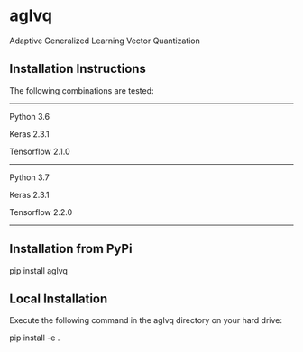 # aglvq

Adaptive Generalized Learning Vector Quantization

## Installation Instructions

The following combinations are tested:

--------------------------

Python 3.6

Keras 2.3.1

Tensorflow 2.1.0

--------------------------

Python 3.7

Keras 2.3.1

Tensorflow 2.2.0

--------------------------

## Installation from PyPi

pip install aglvq

## Local Installation

Execute the following command in the aglvq directory on your hard drive:

pip install -e .
